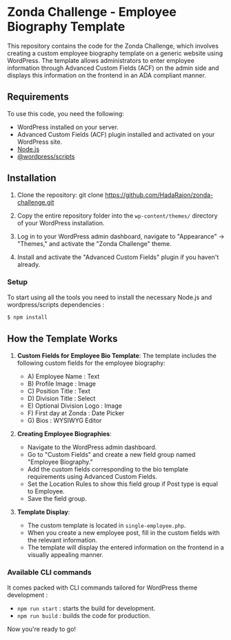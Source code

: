 # Zonda Challenge - Employee Biography Template

This repository contains the code for the Zonda Challenge, which involves creating a custom employee biography template on a generic website using WordPress. The template allows administrators to enter employee information through Advanced Custom Fields (ACF) on the admin side and displays this information on the frontend in an ADA compliant manner.

## Requirements

To use this code, you need the following:

- WordPress installed on your server.
- Advanced Custom Fields (ACF) plugin installed and activated on your WordPress site.
- [Node.js](https://nodejs.org/)
- [@wordpress/scripts](https://developer.wordpress.org/block-editor/reference-guides/packages/packages-scripts/)

## Installation

1. Clone the repository: git clone https://github.com/HadaRaion/zonda-challenge.git

2. Copy the entire repository folder into the `wp-content/themes/` directory of your WordPress installation.

3. Log in to your WordPress admin dashboard, navigate to "Appearance" -> "Themes," and activate the "Zonda Challenge" theme.

4. Install and activate the "Advanced Custom Fields" plugin if you haven't already.

### Setup

To start using all the tools you need to install the necessary Node.js and wordpress/scripts dependencies :

```sh
$ npm install
```

## How the Template Works

1. **Custom Fields for Employee Bio Template**: The template includes the following custom fields for the employee biography:

   - A) Employee Name : Text
   - B) Profile Image : Image
   - C) Position Title : Text
   - D) Division Title : Select
   - E) Optional Division Logo : Image
   - F) First day at Zonda : Date Picker
   - G) Bios : WYSIWYG Editor

2. **Creating Employee Biographies**:

   - Navigate to the WordPress admin dashboard.
   - Go to "Custom Fields" and create a new field group named "Employee Biography."
   - Add the custom fields corresponding to the bio template requirements using Advanced Custom Fields.
   - Set the Location Rules to show this field group if Post type is equal to Employee.
   - Save the field group.

3. **Template Display**:
   - The custom template is located in `single-employee.php`.
   - When you create a new employee post, fill in the custom fields with the relevant information.
   - The template will display the entered information on the frontend in a visually appealing manner.

### Available CLI commands

It comes packed with CLI commands tailored for WordPress theme development :

- `npm run start` : starts the build for development.
- `npm run build` : builds the code for production.

Now you're ready to go!
